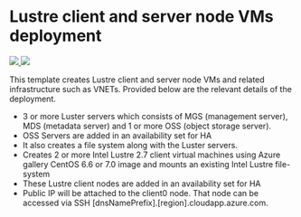﻿# Lustre client and server node VMs deployment

<a href="https://portal.azure.com/#create/Microsoft.Template/uri/https://raw.githubusercontent.com/azmigproject/azure-lustre-client-server/master/101-lustre-client-server-create/azuredeploy.json" target="_blank">
<img src="http://azuredeploy.net/deploybutton.png"/>
</a>
<a href="http://armviz.io/#/?load=https://raw.githubusercontent.com/azmigproject/azure-lustre-client-server/master/101-lustre-client-server-create/azuredeploy.json" target="_blank">
<img src="http://armviz.io/visualizebutton.png"/>
</a>


This template creates Lustre client and server node VMs and related infrastructure such as VNETs. Provided below are the relevant details of the deployment.

* 3 or more Luster servers which consists of MGS (management server), MDS (metadata server) and 1 or more OSS (object storage server).
* OSS Servers are added in an availability set for HA
* It also creates a file system along with the Luster servers. 
* Creates 2 or more Intel Lustre 2.7 client virtual machines using Azure gallery CentOS 6.6 or 7.0 image and mounts an existing Intel Lustre file-system
* These Lustre client nodes are added in an availability set for HA
* Public IP will be attached to the client0 node. That node can be accessed via SSH [dnsNamePrefix].[region].cloudapp.azure.com.
